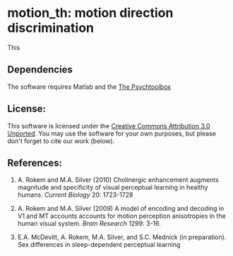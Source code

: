 # motion_th: motion direction discrimination

This 

## Dependencies

The software requires Matlab and the [The Psychtoolbox](http://www.psychtoolbox.org/HomePage) 

## License:

This software is licensed under the [Creative Commons Attribution 3.0 Unported](http://creativecommons.org/licenses/by/3.0/). You may use the software for your own purposes, but please don't forget to cite our work (below). 

## References:

1. A. Rokem and M.A. Silver (2010) Cholinergic enhancement augments
   magnitude and specificity of visual perceptual learning in healthy humans.
   *Current Biology* 20: 1723-1728

2. A. Rokem and M.A. Silver (2009) A model of encoding and decoding in V1
   and MT accounts accounts for motion perception anisotropies in the human
   visual system. *Brain Research* 1299: 3-16.

3. E.A. McDevitt, A. Rokem, M.A. Silver, and S.C. Mednick (in preparation).
   Sex differences in sleep-dependent perceptual learning 
